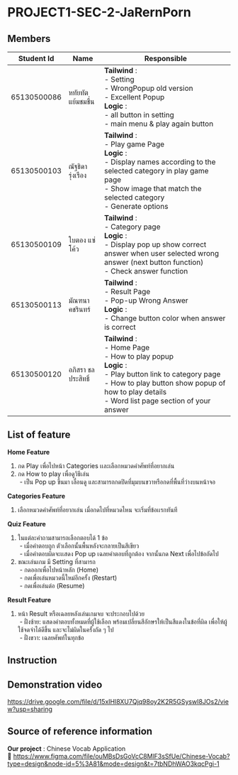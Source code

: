 # PROJECT1-SEC-2-JaRernPorn

## Members
| Student Id | Name  | Responsible |
| ------------- | ------------- | ------------- |
| 65130500086 | หทัยทัต แย้มชมชื่น  | **Tailwind** :<br> - Setting<br> - WrongPopup old version<br> - Excellent Popup <br> **Logic** :<br> - all button in setting <br> - main menu & play again button|
| 65130500103 | ณัฐธิดา รุ่งเรือง  | **Tailwind** :<br> - Play game Page <br> **Logic** :<br> - Display names according to the selected category in play game page <br> -  Show image that match the selected category <br> - Generate options |
| 65130500109 | ใบตอง แซ่โค้ว  | **Tailwind** :<br> - Category page<br> **Logic** :<br> - Display pop up show correct answer when user selected wrong answer (next button function) <br> - Check answer function |
| 65130500113 | มัณฑนา คชรินทร์  | **Tailwind** :<br> - Result Page<br> - Pop-up Wrong Answer <br> **Logic** :<br> -  Change button color when answer is correct|
| 65130500120 | อภิสรา ชลประสิทธิ์  | **Tailwind** :<br> - Home Page<br> - How to play popup <br> **Logic** :<br> -  Play button link to category page <br> - How to play button show popup of how to play details <br> - Word list page section of your answer|

## List of feature

**Home Feature**
1. กด Play เพื่อไปหน้า Categories เเละเลือกหมวดคำศัพท์ที่อยากเล่น <br>
2. กด How to play เพื่อดูวิธีเล่น <br>
&nbsp;- เป็น Pop up ขึ้นมา เลื่อนดู และสามารถกดปิดที่มุมบนขวาหรือกดที่พื้นที่ว่างบนหน้าจอ

**Categories Feature** <br>
1. เลือกหมวดคำศัพท์ที่อยากเล่น เมื่อกดไปที่หมวดไหน จะเริ่มที่ข้อเเรกทันที

**Quiz Feature** <br>
1. ในแต่ละคำถามสามารถเลือกตอบได้ 1 ข้อ <br>
&nbsp;- เมื่อคำตอบถูก ตัวเลือกนั้นพื้นหลังจะกลายเป็นสีเขียว <br>
&nbsp;- เมื่อคำตอบผิดจะเเสดง Pop up เฉลยคำตอบที่ถูกต้อง จากนั้นกด Next เพื่อไปข้อถัดไป <br>
2. ขณะเล่นเกม มี Setting ที่สามารถ <br>
&nbsp;- กดออกเพื่อไปหน้าหลัก (Home) <br>
&nbsp;- กดเพื่อเล่นหมวดนี้ใหม่อีกครั้ง (Restart) <br>
&nbsp;- กดเพื่อเล่นต่อ (Resume) 

**Result Feature** <br>
1. หน้า Result หรือเฉลยหลังเล่นเกมจบ จะประกอบไปด้วย <br>
&nbsp;- ฝั่งซ้าย: แสดงคำตอบทั้งหมดที่ผู้ใช้เลือก พร้อมเปลี่ยนสีอักษรให้เป็นสีแดงในข้อที่ผิด เพื่อให้ผู้ใช้จดจำได้ดีขึ้น และจะไม่ผิดในครั้งถัด ๆ ไป <br>
&nbsp;- ฝั่งขวา: เฉลยศัพท์ในทุกข้อ <br>

## Instruction

## Demonstration video
https://drive.google.com/file/d/15xIHl8XU7Qjq98oy2K2R5GSyswI8JOs2/view?usp=sharing

## Source of reference information

**Our project** : Chinese Vocab Application <br>
:pushpin: https://www.figma.com/file/ouMBsDsGoVcC8MlF3sSfUe/Chinese-Vocab?type=design&node-id=5%3A81&mode=design&t=7tbNDhWAO3kqcPgi-1
